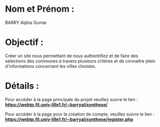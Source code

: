 # Nom et Prénom :
BARRY Alpha Oumar


# Objectif :
Créer un site nous permettant de nous authentifiez et de faire des selections des communes à travers plusieurs critères et de connaitre plein d'informations concernant les villes choisies.


# Détails :
Pour accéder à la page principale du projet veuillez suivre le lien : **https://webtp.fil.univ-lille1.fr/~barryal/synthese/**

Pour accéder à la page pour la création de compte, veuillez suivre le lien : __https://webtp.fil.univ-lille1.fr/~barryal/synthese/register.php__
